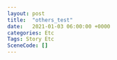 ```yaml
---
layout: post
title:  "others_test"
date:   2021-01-03 06:00:00 +0000
categories: Etc
Tags: Story Etc
SceneCode: []
---
```

